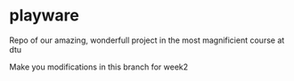 # playware
Repo of our amazing, wonderfull project in the most magnificient course at dtu

Make you modifications in this branch for week2